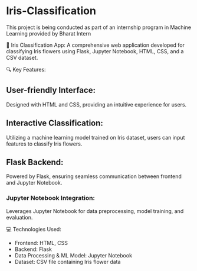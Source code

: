 # Iris-Classification
This project is being conducted as part of an internship program in Machine Learning provided by Bharat Intern

🌟 Iris Classification App: A comprehensive web application developed for classifying Iris flowers using Flask, Jupyter Notebook, HTML, CSS, and a CSV dataset.

🔍 Key Features:
## User-friendly Interface: 
Designed with HTML and CSS, providing an intuitive experience for users.
## Interactive Classification: 
Utilizing a machine learning model trained on Iris dataset, users can input features to classify Iris flowers.
## Flask Backend: 
Powered by Flask, ensuring seamless communication between frontend and Jupyter Notebook.
### Jupyter Notebook Integration: 
Leverages Jupyter Notebook for data preprocessing, model training, and evaluation.

💻 Technologies Used:
+ Frontend: HTML, CSS
+ Backend: Flask
+ Data Processing & ML Model: Jupyter Notebook
+ Dataset: CSV file containing Iris flower data
